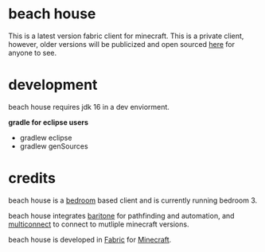 # beach house
This is a latest version fabric client for minecraft. This is a private client, however, older versions will be publicized and open sourced [here](https://github.com/beach-house-development/beach-house-public) for anyone to see.
<br>

# development
beach house requires jdk 16 in a dev enviorment. <br>

**gradle for eclipse users**
- gradlew eclipse
- gradlew genSources

# credits
beach house is a [bedroom](https://github.com/moomooooo/bedroom) based client and is currently running bedroom 3. <br>

beach house integrates [baritone](https://github.com/cabaletta/baritone) for pathfinding and automation, and [multiconnect](https://github.com/Earthcomputer/multiconnect) to connect to mutliple minecraft versions.

beach house is developed in [Fabric](https://fabricmc.net) for [Minecraft](www.minecraft.net).
